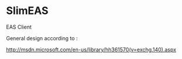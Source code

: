 SlimEAS
========

EAS Client

General design according to :

http://msdn.microsoft.com/en-us/library/hh361570(v=exchg.140).aspx

